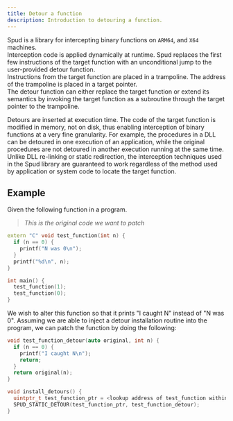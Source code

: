 ```yaml
---
title: Detour a function
description: Introduction to detouring a function.
---
```


Spud is a library for intercepting binary functions on `ARM64`, and `X64` machines.  
Interception code is applied dynamically at runtime. Spud replaces the first few instructions of the target function with an unconditional jump to the user-provided detour function.  
Instructions from the target function are placed in a trampoline. The address of the trampoline is placed in a target pointer.  
The detour function can either replace the target function or extend its semantics by invoking the target function as a subroutine through the target pointer to the trampoline.

Detours are inserted at execution time. The code of the target function is modified in memory, not on disk, thus enabling interception of binary functions at a very fine granularity. For example, the procedures in a DLL can be detoured in one execution of an application, while the original procedures are not detoured in another execution running at the same time. Unlike DLL re-linking or static redirection, the interception techniques used in the Spud library are guaranteed to work regardless of the method used by application or system code to locate the target function.

## Example

Given the following function in a program. 
> _This is the original code we want to patch_

```cpp
extern "C" void test_function(int n) {
  if (n == 0) {
    printf("N was 0\n");
  }
  printf("%d\n", n);
}

int main() {
  test_function(1);
  test_function(0);
}


```

We wish to alter this function so that it prints "I caught N" instead of "N was 0".
Assuming we are able to inject a detour installation routine into the program, we can patch the function by doing the following:

```cpp
void test_function_detour(auto original, int n) {
  if (n == 0) {
    printf("I caught N\n");
    return;
  }
  return original(n);
}

void install_detours() {
  uintptr_t test_function_ptr = <lookup address of test_function within the memory of the current process>;
  SPUD_STATIC_DETOUR(test_function_ptr, test_function_detour);
}
```

